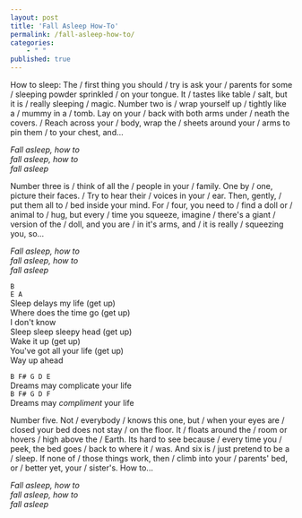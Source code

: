 ```yaml
---
layout: post
title: 'Fall Asleep How-To'
permalink: /fall-asleep-how-to/
categories: 
    - " "
published: true
---
```


How to sleep: The / first thing you should / try is ask your / parents for some / sleeping powder sprinkled / on your tongue. It / tastes like table / salt, but it is / really sleeping / magic. Number two is / wrap yourself up / tightly like a / mummy in a / tomb. Lay on your / back with both arms under / neath the covers. / Reach across your / body, wrap the / sheets around your / arms to pin them / to your chest, and...

_Fall asleep, how to_  
_fall asleep, how to_  
_fall asleep_

Number three is / think of all the / people in your / family. One by / one, picture their faces. / Try to hear their / voices in your / ear. Then, gently, / put them all to / bed inside your mind. For / four, you need to / find a doll or / animal to / hug, but every / time you squeeze, imagine / there's a giant / version of the / doll, and you are / in it's arms, and / it is really / squeezing you, so...

_Fall asleep, how to_  
_fall asleep, how to_  
_fall asleep_

`B`  
`E A`  
Sleep delays my life (get up)  
Where does the time go (get up)  
I don't know  
Sleep sleep sleepy head (get up)  
Wake it up (get up)  
You've got all your life (get up)  
Way up ahead

`B F# G D E`  
Dreams may complicate your life  
`B F# G D F`  
Dreams may _compliment_ your life

Number five. Not / everybody / knows this one, but / when your eyes are / closed your bed does not stay / on the floor. It / floats around the / room or hovers / high above the / Earth. Its hard to see because / every time you / peek, the bed goes / back to where it / was. And six is / just pretend to be a / sleep. If none of / those things work, then / climb into your / parents' bed, or / better yet, your / sister's. How to...

_Fall asleep, how to_  
_fall asleep, how to_  
_fall asleep_
